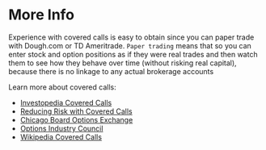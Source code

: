 # More Info
Experience with covered calls is easy to obtain since you can paper trade with Dough.com or TD Ameritrade. `Paper trading` means that so you can enter stock and option positions as if they were real trades and then watch them to see how they behave over time (without risking real capital), because there is no linkage to any actual brokerage accounts

Learn more about covered calls:
- [Investopedia Covered Calls](http://www.investopedia.com/articles/optioninvestor/08/covered-call.asp)
- [Reducing Risk with Covered Calls](http://www.investopedia.com/articles/optioninvestor/071201.asp)
- [Chicago Board Options Exchange](http://www.cboe.com/Strategies/EquityOptions/CoveredCalls/part1.aspx)
- [Options Industry Council](http://www.optionseducation.org/strategies_advanced_concepts/strategies/covered_call.html)
- [Wikipedia Covered Calls](http://en.wikipedia.org/wiki/Covered_call)
